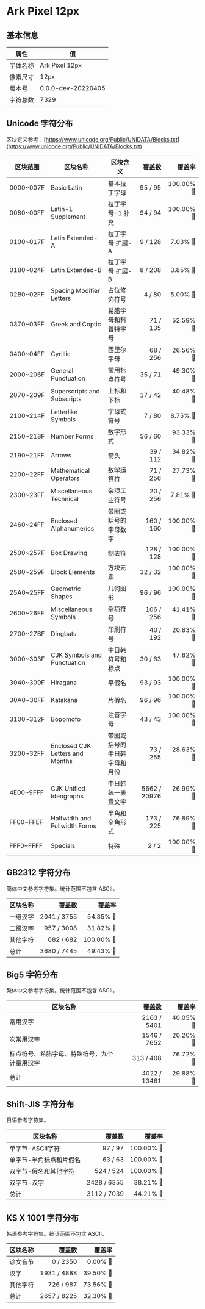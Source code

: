 # Ark Pixel 12px

## 基本信息

| 属性 | 值 |
|---|---|
| 字体名称 | Ark Pixel 12px |
| 像素尺寸 | 12px |
| 版本号 | 0.0.0-dev-20220405 |
| 字符总数 | 7329 |

## Unicode 字符分布

区块定义参考：[https://www.unicode.org/Public/UNIDATA/Blocks.txt](https://www.unicode.org/Public/UNIDATA/Blocks.txt)

| 区块范围 | 区块名称 | 区块含义 | 覆盖数 | 覆盖率 |
|---|---|---|---:|---:|
| 0000~007F | Basic Latin | 基本拉丁字母 | 95 / 95 | 100.00% 🚩 |
| 0080~00FF | Latin-1 Supplement | 拉丁字母-1 补充 | 94 / 94 | 100.00% 🚩 |
| 0100~017F | Latin Extended-A | 拉丁字母 扩展-A | 9 / 128 | 7.03% 🚧 |
| 0180~024F | Latin Extended-B | 拉丁字母 扩展-B | 8 / 208 | 3.85% 🚧 |
| 02B0~02FF | Spacing Modifier Letters | 占位修饰符号 | 4 / 80 | 5.00% 🚧 |
| 0370~03FF | Greek and Coptic | 希腊字母和科普特字母 | 71 / 135 | 52.59% 🚧 |
| 0400~04FF | Cyrillic | 西里尔字母 | 68 / 256 | 26.56% 🚧 |
| 2000~206F | General Punctuation | 常用标点符号 | 35 / 71 | 49.30% 🚧 |
| 2070~209F | Superscripts and Subscripts | 上标和下标 | 17 / 42 | 40.48% 🚧 |
| 2100~214F | Letterlike Symbols | 字母式符号 | 7 / 80 | 8.75% 🚧 |
| 2150~218F | Number Forms | 数字形式 | 56 / 60 | 93.33% 🚧 |
| 2190~21FF | Arrows | 箭头 | 39 / 112 | 34.82% 🚧 |
| 2200~22FF | Mathematical Operators | 数学运算符 | 71 / 256 | 27.73% 🚧 |
| 2300~23FF | Miscellaneous Technical | 杂项工业符号 | 20 / 256 | 7.81% 🚧 |
| 2460~24FF | Enclosed Alphanumerics | 带圈或括号的字母数字 | 160 / 160 | 100.00% 🚩 |
| 2500~257F | Box Drawing | 制表符 | 128 / 128 | 100.00% 🚩 |
| 2580~259F | Block Elements | 方块元素 | 32 / 32 | 100.00% 🚩 |
| 25A0~25FF | Geometric Shapes | 几何图形 | 96 / 96 | 100.00% 🚩 |
| 2600~26FF | Miscellaneous Symbols | 杂项符号 | 106 / 256 | 41.41% 🚧 |
| 2700~27BF | Dingbats | 印刷符号 | 40 / 192 | 20.83% 🚧 |
| 3000~303F | CJK Symbols and Punctuation | 中日韩符号和标点 | 30 / 63 | 47.62% 🚧 |
| 3040~309F | Hiragana | 平假名 | 93 / 93 | 100.00% 🚩 |
| 30A0~30FF | Katakana | 片假名 | 96 / 96 | 100.00% 🚩 |
| 3100~312F | Bopomofo | 注音字母 | 43 / 43 | 100.00% 🚩 |
| 3200~32FF | Enclosed CJK Letters and Months | 带圈或括号的中日韩字母和月份 | 73 / 255 | 28.63% 🚧 |
| 4E00~9FFF | CJK Unified Ideographs | 中日韩统一表意文字 | 5662 / 20976 | 26.99% 🚧 |
| FF00~FFEF | Halfwidth and Fullwidth Forms | 半角和全角形式 | 173 / 225 | 76.89% 🚧 |
| FFF0~FFFF | Specials | 特殊 | 2 / 2 | 100.00% 🚩 |

## GB2312 字符分布

简体中文参考字符集。统计范围不包含 ASCII。

| 区块名称 | 覆盖数 | 覆盖率 |
|---|---:|---:|
| 一级汉字 | 2041 / 3755 | 54.35% 🚧 |
| 二级汉字 | 957 / 3008 | 31.82% 🚧 |
| 其他字符 | 682 / 682 | 100.00% 🚩 |
| 总计 | 3680 / 7445 | 49.43% 🚧 |

## Big5 字符分布

繁体中文参考字符集。统计范围不包含 ASCII。

| 区块名称 | 覆盖数 | 覆盖率 |
|---|---:|---:|
| 常用汉字 | 2163 / 5401 | 40.05% 🚧 |
| 次常用汉字 | 1546 / 7652 | 20.20% 🚧 |
| 标点符号、希腊字母、特殊符号，九个计量用汉字 | 313 / 408 | 76.72% 🚧 |
| 总计 | 4022 / 13461 | 29.88% 🚧 |

## Shift-JIS 字符分布

日语参考字符集。

| 区块名称 | 覆盖数 | 覆盖率 |
|---|---:|---:|
| 单字节-ASCII字符 | 97 / 97 | 100.00% 🚩 |
| 单字节-半角标点和片假名 | 63 / 63 | 100.00% 🚩 |
| 双字节-假名和其他字符 | 524 / 524 | 100.00% 🚩 |
| 双字节-汉字 | 2428 / 6355 | 38.21% 🚧 |
| 总计 | 3112 / 7039 | 44.21% 🚧 |

## KS X 1001 字符分布

韩语参考字符集。统计范围不包含 ASCII。

| 区块名称 | 覆盖数 | 覆盖率 |
|---|---:|---:|
| 谚文音节 | 0 / 2350 | 0.00% 🚧 |
| 汉字 | 1931 / 4888 | 39.50% 🚧 |
| 其他字符 | 726 / 987 | 73.56% 🚧 |
| 总计 | 2657 / 8225 | 32.30% 🚧 |
